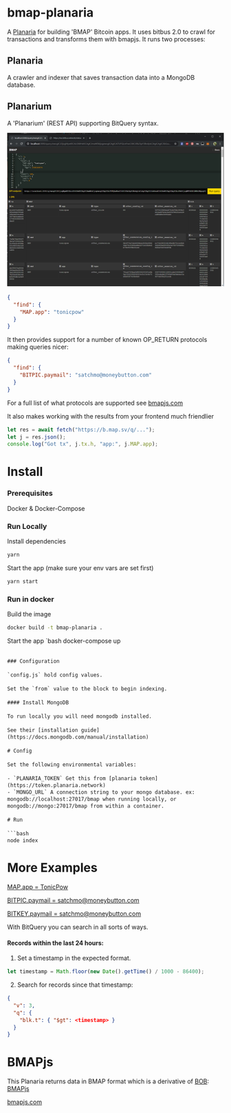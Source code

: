 # bmap-planaria

A [Planaria](https://github.com/interplanaria) for building 'BMAP' Bitcoin apps. It uses bitbus 2.0 to crawl for transactions and transforms them with bmapjs. It runs two processes:

## Planaria

A crawler and indexer that saves transaction data into a MongoDB database.

## Planarium

A 'Planarium' (REST API) supporting BitQuery syntax.

![alt text](public/screen.png "Screenshot")

```json
{
  "find": {
    "MAP.app": "tonicpow"
  }
}
```

It then provides support for a number of known OP_RETURN protocols making queries nicer:

```json
{
  "find": {
    "BITPIC.paymail": "satchmo@moneybutton.com"
  }
}
```

For a full list of what protocols are supported see [bmapjs.com](https://bmapjs.com)

It also makes working with the results from your frontend much friendlier

```js
let res = await fetch("https://b.map.sv/q/...");
let j = res.json();
console.log("Got tx", j.tx.h, "app:", j.MAP.app);
```

# Install

### Prerequisites

Docker & Docker-Compose

### Run Locally

Install dependencies

```bash
yarn
```

Start the app (make sure your env vars are set first)

```bash
yarn start
```

### Run in docker

Build the image

```bash
docker build -t bmap-planaria .
```

Start the app
`bash
docker-compose up

````

### Configuration

`config.js` hold config values.

Set the `from` value to the block to begin indexing.

#### Install MongoDB

To run locally you will need mongodb installed.

See their [installation guide](https://docs.mongodb.com/manual/installation)

# Config

Set the following environmental variables:

- `PLANARIA_TOKEN` Get this from [planaria token](https://token.planaria.network)
- `MONGO_URL` A connection string to your mongo database. ex: mongodb://localhost:27017/bmap when running locally, or mongodb://mongo:27017/bmap from within a container.

# Run

```bash
node index
````

# More Examples

[MAP.app = TonicPow](https://b.map.sv/query/ewogICJ2IjogMywKICAicSI6IHsKICAgICJmaW5kIjogewogICAgICAiTUFQLmFwcCI6ICJ0b25pY3BvdyIKICAgIH0sCiAgICAic29ydCI6IHsgImJsay5pIjogLTEgfSwKICAgICJsaW1pdCI6IDEwCiAgfQp9)

[BITPIC.paymail = satchmo@moneybutton.com](https://b.map.sv/query/ewogICJ2IjogMywKICAicSI6IHsKICAgICJmaW5kIjogewogICAgICAiQklUUElDLnBheW1haWwiOiAic2F0Y2htb0Btb25leWJ1dHRvbi5jb20iCiAgICB9LAogICAgImxpbWl0IjogMTAKICB9Cn0=)

[BITKEY.paymail = satchmo@moneybutton.com](https://b.map.sv/query/ewogICJ2IjogMywKICAicSI6IHsKICAgICJmaW5kIjogewogICAgICAiQklUS0VZLnBheW1haWwiOiAic2F0Y2htb0Btb25leWJ1dHRvbi5jb20iCiAgICB9LAogICAgImxpbWl0IjogMTAKICB9Cn0=)

With BitQuery you can search in all sorts of ways.

#### Records within the last 24 hours:

1. Set a timestamp in the expected format.

```js
let timestamp = Math.floor(new Date().getTime() / 1000 - 86400);
```

2. Search for records since that timestamp:

```json
{
  "v": 3,
  "q": {
    "blk.t": { "$gt": <timestamp> }
  }
}
```

# BMAPjs

This Planaria returns data in BMAP format which is a derivative of [BOB](https://github.com/interplanaria/bpu):
[BMAPjs](https://github.com/rohenaz/bmap)

[bmapjs.com](https://bmapjs.com)
